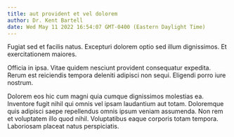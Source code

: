 ```yaml
---
title: aut provident et vel dolorem
author: Dr. Kent Bartell
date: Wed May 11 2022 16:54:07 GMT-0400 (Eastern Daylight Time)
---
```

Fugiat sed et facilis natus. Excepturi dolorem optio sed illum dignissimos. Et exercitationem maiores.

 Officia in ipsa. Vitae quidem nesciunt provident consequatur expedita. Rerum est reiciendis tempora deleniti adipisci non sequi. Eligendi porro iure nostrum.

 Dolorem eos hic cum magni quia cumque dignissimos molestias ea. Inventore fugit nihil qui omnis vel ipsam laudantium aut totam. Doloremque quis adipisci saepe repellendus omnis ipsum veniam assumenda. Non rem et voluptatem illo quod nihil. Voluptatibus eaque corporis totam tempora. Laboriosam placeat natus perspiciatis.